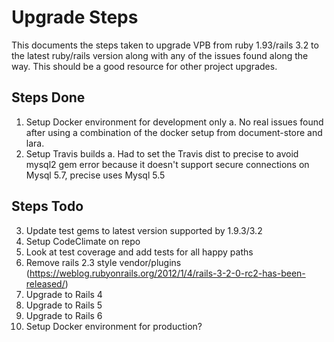 # Upgrade Steps

This documents the steps taken to upgrade VPB from ruby 1.93/rails 3.2 to the latest ruby/rails version along with any of the issues found along the way.  This should be a good resource for other project upgrades.

## Steps Done

1. Setup Docker environment for development only
  a. No real issues found after using a combination of the docker setup from document-store and lara.
2. Setup Travis builds
  a. Had to set the Travis dist to precise to avoid mysql2 gem error because it doesn't support secure connections on Mysql 5.7, precise uses Mysql 5.5

## Steps Todo

3. Update test gems to latest version supported by 1.9.3/3.2
4. Setup CodeClimate on repo
5. Look at test coverage and add tests for all happy paths
6. Remove rails 2.3 style vendor/plugins (https://weblog.rubyonrails.org/2012/1/4/rails-3-2-0-rc2-has-been-released/)
7. Upgrade to Rails 4
8. Upgrade to Rails 5
9. Upgrade to Rails 6
9. Setup Docker environment for production?
